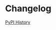 # Changelog

[PyPI History][1]

[1]: https://pypi.org/project/google-cloud-hypercomputecluster/#history
